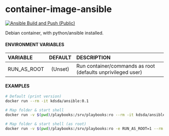 # container-image-ansible
[![Ansible Build and Push (Public)](https://github.com/Kreditorforeningens-Driftssentral-DA/container-image-ansible/actions/workflows/docker-public.yml/badge.svg)](https://github.com/Kreditorforeningens-Driftssentral-DA/container-image-ansible/actions/workflows/docker-public.yml)

Debian container, with python/ansible installed.


#### ENVIRONMENT VARIABLES

| VARIABLE | DEFAULT | DESCRIPTION |
| :-- | :-: |:-- |
| RUN_AS_ROOT | (Unset)  | Run container/commands as root (defaults unprivileged user) |

#### EXAMPLES

```bash
# Default (print version)
docker run --rm -it kdsda/ansible:0.1

# Map folder & start shell
docker run -v $(pwd)/playbooks:/srv/playbooks:ro --rm -it kdsda/ansible:0.1 bash

# Map folder & start shell (as root)
docker run -v $(pwd)/playbooks:/srv/playbooks:ro -e RUN_AS_ROOT=1 --rm -it kdsda/ansible:0.1 bash

```